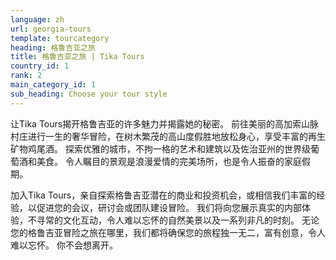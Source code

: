 ```yaml
---
language: zh
url: georgia-tours
template: tourcategory
heading: 格鲁吉亚之旅
title: 格鲁吉亚之旅 | Tika Tours
country_id: 1
rank: 2
main_category_id: 1
sub_heading: Choose your tour style
---
```

<div class="row content-row"><!-- 1151 (0)-->

</div>

<div class="row content-row"><!-- 1152 (3)-->
<div class="col-xs-12 col-sm-6 col-md-6"><!-- 1542 -->

让Tika Tours揭开格鲁吉亚的许多魅力并揭露她的秘密。 前往美丽的高加索山脉村庄进行一生的奢华冒险，在树木繁茂的高山度假胜地放松身心，享受丰富的再生矿物鸡尾酒。
探索优雅的城市，不拘一格的艺术和建筑以及佐治亚州的世界级葡萄酒和美食。 令人瞩目的景观是浪漫爱情的完美场所，也是令人振奋的家庭假期。

</div>

<div class="col-xs-12 col-sm-6 col-md-6"><!-- 1543 -->

加入Tika Tours，亲自探索格鲁吉亚潜在的商业和投资机会，或相信我们丰富的经验，以促进您的会议，研讨会或团队建设冒险。 我们将向您展示真实的内部体验，不寻常的文化互动，令人难以忘怀的自然美景以及一系列非凡的时刻。
无论您的格鲁吉亚冒险之旅在哪里，我们都将确保您的旅程独一无二，富有创意，令人难以忘怀。 你不会想离开。

</div>

</div>
